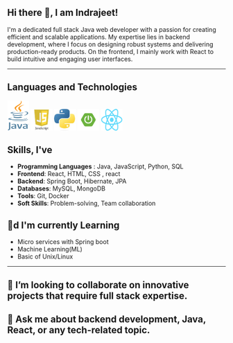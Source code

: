 ## Hi there 👋, I am Indrajeet!

I'm a dedicated full stack Java web developer with a passion for creating efficient and scalable applications. My expertise lies in backend development, where I focus on designing robust systems and delivering production-ready products. On the frontend, I mainly work with React to build intuitive and engaging user interfaces.

---

## Languages and Technologies

<div>
	<img src="./assets/java.png" width="50" height="70"/>
    <img src="./assets/js.jpeg" width="50" height="50"/>
    <img src="./assets/python.jpeg" width="50" height="50"/>
    <img src="./assets/springboot.png" width="50" height="50"/>
    <img src="./assets/reactjs.png" width="50" height="50"/>
</div>

## Skills, I've

- **Programming Languages** : Java, JavaScript, Python, SQL
- **Frontend**: React, HTML, CSS , react
- **Backend**: Spring Boot, Hibernate, JPA
- **Databases**: MySQL, MongoDB
- **Tools**: Git, Docker
- **Soft Skills**: Problem-solving, Team collaboration

## 🌱d I'm currently Learning

- Micro services with Spring boot
- Machine Learning(ML)
- Basic of Unix/Linux

---

## 👯 I’m looking to collaborate on innovative projects that require full stack expertise.

## 💬 Ask me about backend development, Java, React, or any tech-related topic.
